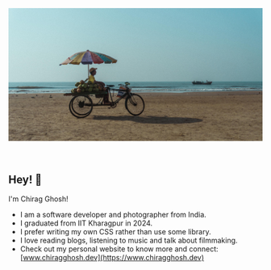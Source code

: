 <!--
**chirag-ghosh/chirag-ghosh** is a ✨ _special_ ✨ repository because its `README.md` (this file) appears on your GitHub profile.

Here are some ideas to get you started:

- 🔭 I’m currently working on ...
- 🌱 I’m currently learning ...
- 👯 I’m looking to collaborate on ...
- 🤔 I’m looking for help with ...
- 💬 Ask me about ...
- 📫 How to reach me: ...
- 😄 Pronouns: ...
- ⚡ Fun fact: ...
-->

![Chirag Ghosh Banner Image](./banner.jpg)

<br>
<h2>Hey! 👋</h2>

I'm Chirag Ghosh! 
- I am a software developer and photographer from India.
- I graduated from IIT Kharagpur in 2024.
- I prefer writing my own CSS rather than use some library.
- I love reading blogs, listening to music and talk about filmmaking.
- Check out my personal website to know more and connect: [www.chiragghosh.dev](https://www.chiragghosh.dev)
